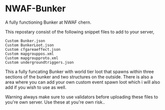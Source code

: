 # NWAF-Bunker
A fully functioning Bunker at NWAF chern.

This repostary consist of the following snippet files to add to your server,

	Custom Bunker.json
	Custom BunkerLoot.json
	Custom cfgareaeffect.json
	Custom mapgrouppos.xml
	Custom mapgroupproto.xml
	Custom undergroundtriggers.json

This a fully funcating Bunker with world tier loot that spawns within three sections of the bunker and two structures on the outside. There is also a area where you can add your own custom event spawn loot which i will also add if you wish to use as well.	

Warning always make sure to use validators before uploading these files to you're own server. Use these at you're own risk..
